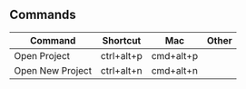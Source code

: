 ## Commands

| Command          | Shortcut   | Mac       | Other |
| ---------------- | ---------- | --------- | ----- |
| Open Project     | ctrl+alt+p | cmd+alt+p |
| Open New Project | ctrl+alt+n | cmd+alt+n |
